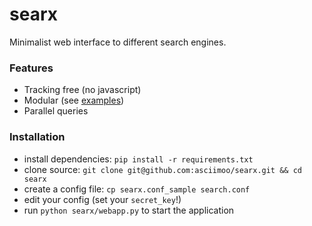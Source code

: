 searx
=====

Minimalist web interface to different search engines.

### Features

* Tracking free (no javascript)
* Modular (see [examples](https://github.com/asciimoo/searx/blob/master/examples))
* Parallel queries

### Installation

*   install dependencies: `pip install -r requirements.txt`
*   clone source: `git clone git@github.com:asciimoo/searx.git && cd searx`
*   create a config file: `cp searx.conf_sample search.conf`
*   edit your config (set your `secret_key`!)
*   run `python searx/webapp.py` to start the application
